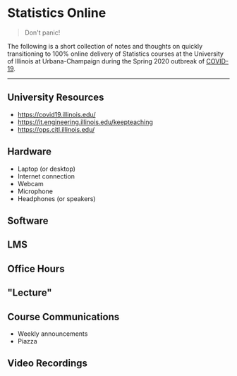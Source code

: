 # Statistics Online

> Don't panic!

The following is a short collection of notes and thoughts on quickly transitioning to 100% online delivery of Statistics courses at the University of Illinois at Urbana-Champaign during the Spring 2020 outbreak of [COVID-19](https://www.cdc.gov/coronavirus/2019-nCoV/index.html).

***

## University Resources

- https://covid19.illinois.edu/
- https://it.engineering.illinois.edu/keepteaching
- https://ops.citl.illinois.edu/

## Hardware

- Laptop (or desktop)
- Internet connection
- Webcam
- Microphone
- Headphones (or speakers)

## Software

## LMS

## Office Hours

## "Lecture"

## Course Communications

- Weekly announcements
- Piazza

## Video Recordings




